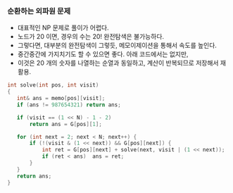 ### 순환하는 외파원 문제
 - 대표적인 NP 문제로 풀이가 어렵다.
 - 노드가 20 이면, 경우의 수는 20! 완전탐색은 불가능하다.
 - 그렇다면, 대부분의 완전탐색이 그렇듯, 메모이제이션을 통해서 속도를 높인다.
 - 중간중간에 가지치기도 할 수 있으면 좋다. 아래 코드에서는 없지만,
 - 이것은 20 개의 숫자를 나열하는 순열과 동일하고, 계산이 반복되므로 저장해서 재활용.
  
 ```c
int solve(int pos, int visit)
{
	int& ans = memo[pos][visit];
	if (ans != 987654321) return ans;

	if (visit == (1 << N) - 1 - 2)
		return ans = G[pos][1];

	for (int next = 2; next < N; next++) {
		if (!(visit & (1 << next)) && G[pos][next])	{
			int ret = G[pos][next] + solve(next, visit | (1 << next));
			if (ret < ans)	ans = ret;
		}
	}
	return ans;
}
```
